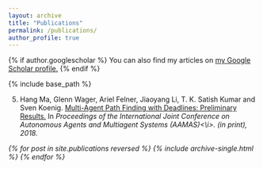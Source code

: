 ```yaml
---
layout: archive
title: "Publications"
permalink: /publications/
author_profile: true
---
```


{% if author.googlescholar %}
  You can also find my articles on <u><a href="{{author.googlescholar}}">my Google Scholar profile</a>.</u>
{% endif %}

{% include base_path %}

5. Hang Ma, Glenn Wager, Ariel Felner, Jiaoyang Li, T. K. Satish Kumar and Sven Koenig. [Multi-Agent Path Finding with Deadlines: Preliminary Results.](http:jiaoyang-li.github.io/2018-AAMAS.pdf) In <i>Proceedings of the International Joint Conference on Autonomous Agents and Multiagent Systems (AAMAS)<\i>. (in print), 2018.

{% for post in site.publications reversed %}
  {% include archive-single.html %}
{% endfor %}

